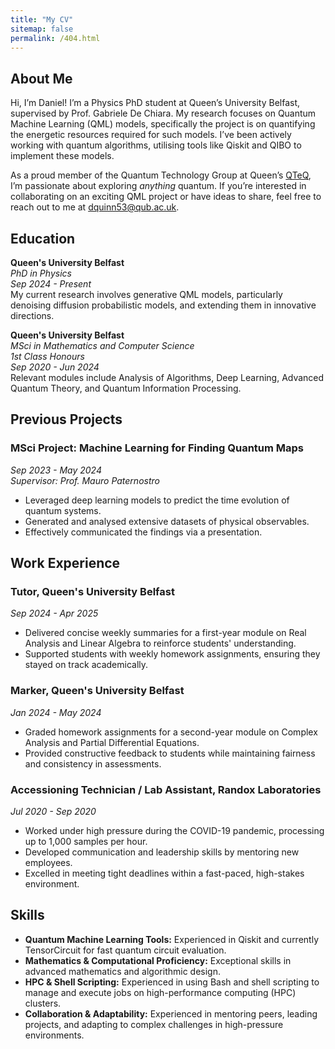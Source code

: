 ```yaml
---
title: "My CV"
sitemap: false
permalink: /404.html
---
```


## About Me 

Hi, I’m Daniel! I’m a Physics PhD student at Queen’s University Belfast, supervised by Prof. Gabriele De Chiara. My research focuses on Quantum Machine Learning (QML) models, specifically the project is on quantifying the energetic resources required for such models. I’ve been actively working with quantum algorithms, utilising tools like Qiskit and QIBO to implement these models.

As a proud member of the Quantum Technology Group at Queen’s [QTeQ](https://blogs.qub.ac.uk/qteq/), I’m passionate about exploring *anything* quantum. If you’re interested in collaborating on an exciting QML project or have ideas to share, feel free to reach out to me at [dquinn53@qub.ac.uk](mailto:dquinn53@qub.ac.uk).

## Education

**Queen's University Belfast**  
*PhD in Physics*  
*Sep 2024 - Present*  
My current research involves generative QML models, particularly denoising diffusion probabilistic models, and extending them in innovative directions.  

**Queen's University Belfast**  
*MSci in Mathematics and Computer Science*  
*1st Class Honours*  
*Sep 2020 - Jun 2024*  
Relevant modules include Analysis of Algorithms, Deep Learning, Advanced Quantum Theory, and Quantum Information Processing.
  
## Previous Projects

### MSci Project: Machine Learning for Finding Quantum Maps  
*Sep 2023 - May 2024*  
*Supervisor: Prof. Mauro Paternostro*

- Leveraged deep learning models to predict the time evolution of quantum systems.  
- Generated and analysed extensive datasets of physical observables.  
- Effectively communicated the findings via a presentation.  

## Work Experience

### Tutor, Queen's University Belfast  
*Sep 2024 - Apr 2025*  

- Delivered concise weekly summaries for a first-year module on Real Analysis and Linear Algebra to reinforce students' understanding.  
- Supported students with weekly homework assignments, ensuring they stayed on track academically.  

### Marker, Queen's University Belfast  
*Jan 2024 - May 2024*  

- Graded homework assignments for a second-year module on Complex Analysis and Partial Differential Equations.  
- Provided constructive feedback to students while maintaining fairness and consistency in assessments.  

### Accessioning Technician / Lab Assistant, Randox Laboratories  
*Jul 2020 - Sep 2020*  

- Worked under high pressure during the COVID-19 pandemic, processing up to 1,000 samples per hour.  
- Developed communication and leadership skills by mentoring new employees.  
- Excelled in meeting tight deadlines within a fast-paced, high-stakes environment.  

## Skills  

- **Quantum Machine Learning Tools:** Experienced in Qiskit and currently TensorCircuit for fast quantum circuit evaluation.  
- **Mathematics & Computational Proficiency:** Exceptional skills in advanced mathematics and algorithmic design.  
- **HPC & Shell Scripting:** Experienced in using Bash and shell scripting to manage and execute jobs on high-performance computing (HPC) clusters.  
- **Collaboration & Adaptability:** Experienced in mentoring peers, leading projects, and adapting to complex challenges in high-pressure environments.  
 
